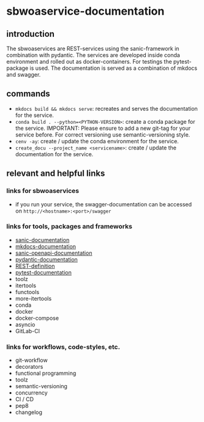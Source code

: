 # sbwoaservice-documentation


## introduction
The sbwoaservices are REST-services using the sanic-framework in combination
with pydantic. The services are developed inside conda environment and rolled
out as docker-containers. For testings the pytest-package is used. The
documentation is served as a combination of mkdocs and swagger.


## commands

* `mkdocs build && mkdocs serve`: recreates and serves the documentation for
  the service.
* `conda build . --python=<PYTHON-VERSION>`: create a conda package for the
  service. IMPORTANT: Please ensure to add a new git-tag for your service
  before. For correct versioning use semantic-versioning style.
* `cenv -ay`: create / update the conda environment for the service.
* `create_docu --project_name <servicename>`: create / update the
  documentation for the service.


## relevant and helpful links


### links for sbwoaservices

* if you run your service, the swagger-documentation can be accessed on
  `http://<hostname>:<port>/swagger`


### links for tools, packages and frameworks

* [sanic-documentation](https://sanic.readthedocs.io/en/latest/index.html)
* [mkdocs-documentation](https://www.mkdocs.org/)
* [sanic-openapi-documentation](https://github.com/huge-success/sanic-openapi)
* [pydantic-documentation](https://pydantic-docs.helpmanual.io/#)
* [REST-definition](https://en.wikipedia.org/wiki/Representational_state_transfer)
* [pytest-documentation](https://docs.pytest.org/en/latest/)
* toolz
* itertools
* functools
* more-itertools
* conda
* docker
* docker-compose
* asyncio
* GitLab-CI


### links for workflows, code-styles, etc.

* git-workflow
* decorators
* functional programming
* toolz
* semantic-versioning
* concurrency
* CI / CD
* pep8
* changelog

